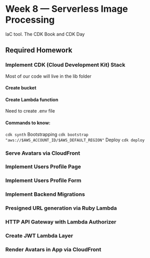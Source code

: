# Week 8 — Serverless Image Processing

IaC tool. The CDK Book and CDK Day

## Required Homework

### Implement CDK (Cloud Development Kit) Stack

Most of our code will live in the lib folder 

#### Create bucket

#### Create Lambda function

Need to create .env file

#### Commands to know: 
`cdk synth`
Bootstrapping `cdk bootstrap "aws://$AWS_ACCOUNT_ID/$AWS_DEFAULT_REGION"`
Deploy `cdk deploy`

### Serve Avatars via CloudFront

### Implement Users Profile Page

### Implement Users Profile Form

### Implement Backend Migrations

### Presigned URL generation via Ruby Lambda

### HTTP API Gateway with Lambda Authorizer

### Create JWT Lambda Layer

### Render Avatars in App via CloudFront
